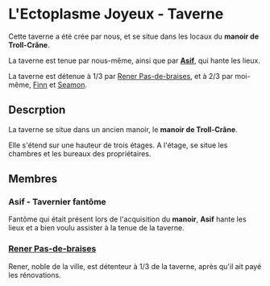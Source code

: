 # L'Ectoplasme Joyeux - Taverne
Cette taverne a été crée par nous, et se situe dans les locaux du **manoir de Troll-Crâne**.

La taverne est tenue par nous-même, ainsi que par [**Asif**](#asif---tavernier), qui hante les lieux.

La taverne est détenue à 1/3 par [Rener Pas-de-braises](../PERSONNAGES/Rener-Pas-de-Braises.md), et à 2/3 par moi-même, [Finn](../PERSONNAGES/Finn.md) et [Seamon](../PERSONNAGES/Seamon.md).

## Descrption
La taverne se situe dans un ancien manoir, le **manoir de Troll-Crâne**.

Elle s'étend sur une hauteur de trois étages. A l'étage, se situe les chambres et les bureaux des propriétaires.

## Membres

### Asif - Tavernier fantôme
Fantôme qui était présent lors de l'acquisition du **manoir**, **Asif** hante les lieux et a bien voulu assister à la tenue de la taverne.

### [Rener Pas-de-braises](../PERSONNAGES/Rener-Pas-de-Braises.md)
Rener, noble de la ville, est détenteur à 1/3 de la taverne, après qu'il ait payé les rénovations.